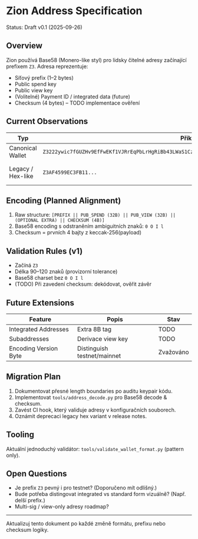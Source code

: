 # Zion Address Specification

Status: Draft v0.1 (2025-09-26)

## Overview
Zion používá Base58 (Monero-like styl) pro lidsky čitelné adresy začínající prefixem `Z3`. Adresa reprezentuje:
- Síťový prefix (1–2 bytes)
- Public spend key
- Public view key
- (Volitelné) Payment ID / integrated data (future)
- Checksum (4 bytes) – TODO implementace ověření

## Current Observations
| Typ | Příklad | Délka | Stav |
|-----|---------|-------|------|
| Canonical Wallet | `Z3222ywic7fGUZHv9EfFwEKf1VJRrEqPbLrHgRiBb43LWaS1Cz2gVwgdF2kvUPsGb9jSvUUf31oNCSZgNEtUiGDT4sBLtXmGzc` | ~110 | Používáno v poolu |
| Legacy / Hex-like | `Z3AF4599EC3FB11...` | >120 (hex heavy) | Deprecated |

## Encoding (Planned Alignment)
1. Raw structure: `[PREFIX || PUB_SPEND (32B) || PUB_VIEW (32B) || (OPTIONAL EXTRA) || CHECKSUM (4B)]`
2. Base58 encoding s odstraněním ambiguitních znaků: `0 O I l`
3. Checksum = prvních 4 bajty z keccak-256(payload)

## Validation Rules (v1)
- Začíná `Z3`
- Délka 90–120 znaků (provizorní tolerance)
- Base58 charset bez `0 O I l`
- (TODO) Při zavedení checksum: dekódovat, ověřit závěr

## Future Extensions
| Feature | Popis | Stav |
|---------|-------|------|
| Integrated Addresses | Extra 8B tag | TODO |
| Subaddresses | Derivace view key | TODO |
| Encoding Version Byte | Distinguish testnet/mainnet | Zvažováno |

## Migration Plan
1. Dokumentovat přesné length boundaries po auditu keypair kódu.
2. Implementovat `tools/address_decode.py` pro Base58 decode & checksum.
3. Zavést CI hook, který validuje adresy v konfiguračních souborech.
4. Oznámit deprecaci legacy hex variant v release notes.

## Tooling
Aktuální jednoduchý validátor: `tools/validate_wallet_format.py` (pattern only).

## Open Questions
- Je prefix `Z3` pevný i pro testnet? (Doporučeno mít odlišný.)
- Bude potřeba distingovat integrated vs standard form vizuálně? (Např. delší prefix.)
- Multi-sig / view-only adresy roadmap?

---
Aktualizuj tento dokument po každé změně formátu, prefixu nebo checksum logiky.
